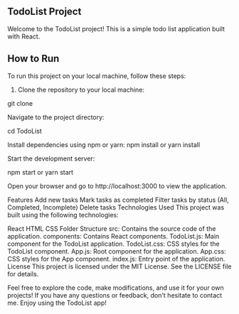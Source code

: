 ## TodoList Project

Welcome to the TodoList project! This is a simple todo list application built with React.

## How to Run

To run this project on your local machine, follow these steps:

1. Clone the repository to your local machine:

git clone <repository-url>


 Navigate to the project directory:

cd TodoList

Install dependencies using npm or yarn:
npm install
 or
yarn install


Start the development server:

npm start
 or
yarn start


Open your browser and go to http://localhost:3000 to view the application.


Features
Add new tasks
Mark tasks as completed
Filter tasks by status (All, Completed, Incomplete)
Delete tasks
Technologies Used
This project was built using the following technologies:

React
HTML
CSS
Folder Structure
src: Contains the source code of the application.
components: Contains React components.
TodoList.js: Main component for the TodoList application.
TodoList.css: CSS styles for the TodoList component.
App.js: Root component for the application.
App.css: CSS styles for the App component.
index.js: Entry point of the application.
License
This project is licensed under the MIT License. See the LICENSE file for details.

Feel free to explore the code, make modifications, and use it for your own projects! If you have any questions or feedback, don't hesitate to contact me. Enjoy using the TodoList app!

